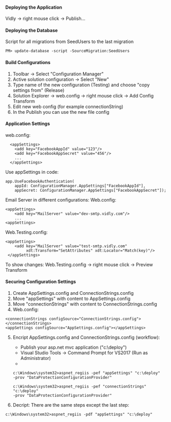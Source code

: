 ﻿#### Deploying the Application
Vidly -> right mouse click -> Publish...

#### Deploying the Database
Script for all migrations from SeedUsers to the last migration
```
PM> update-database -script -SourceMigration:SeedUsers
```

#### Build Configurations
1. Toolbar -> Select "Configuration Manager"
2. Active solution configuration -> Select "New"
3. Type name of the new configuration (Testing) and choose "copy settings from" (Release)
4. Solution Explorer -> web.config -> right mouse click -> Add Config Transform
5. Edit new web config (for example connectionString)
6. In the Publish you can use the new file config

#### Application Settings
web.config:
```
  <appSettings>
    <add key="FacebookAppId" value="123"/>
    <add key="FacebookAppSecret" value="456"/>
    ...
  </appSettings>
```
Use appSettings in code:
```
app.UseFacebookAuthentication(
	appId: ConfigurationManager.AppSettings["FacebookAppId"],
	appSecret: ConfigurationManager.AppSettings["FacebookAppSecret"]);
```

Email Server in different configurations:
Web.config:
```
<appSettings>
	<add key="MailServer" value="dev-smtp.vidly.com"/>
	...
<appSettings>
```
Web.Testing.config:
```
<appSettings>
	<add key="MailServer" value="test-smtp.vidly.com"
         xdt:Transform="SetAttributes" xdt:Locator="Match(key)"/>
 </appSettings>
```
To show changes:
Web.Testing.config -> right mouse click -> Preview Transform

#### Securing Configuration Settings
1. Create AppSettings.config and ConnectionStrings.config
2. Move "appSettings" with content to AppSettings.config
3. Move "connectionStrings" with content to ConnectionStrings.config
4. Web.config:
```
<connectionStrings configSource="ConnectionStrings.config"></connectionStrings>
<appSettings configSource="AppSettings.config"></appSettings>
```
5. Encript AppSettings.config and ConnectionStrings.config (workflow):
	- Publish your asp.net mvc application ("c:\deploy")
	- Visual Studio Tools -> Command Prompt for VS2017 (Run as Administrator)
	- 
	```
	c:\Windows\system32>aspnet_regiis -pef "appSettings" "c:\deploy" 
	-prov "DataProtectionConfigurationProvider"
	```
	```
	c:\Windows\system32>aspnet_regiis -pef "connectionStrings" "c:\deploy" 
	-prov "DataProtectionConfigurationProvider"
	```

6. Decript:
There are the same steps except the last step:
```
c:\Windows\system32>aspnet_regiis -pdf "appSettings" "c:\deploy"
```

